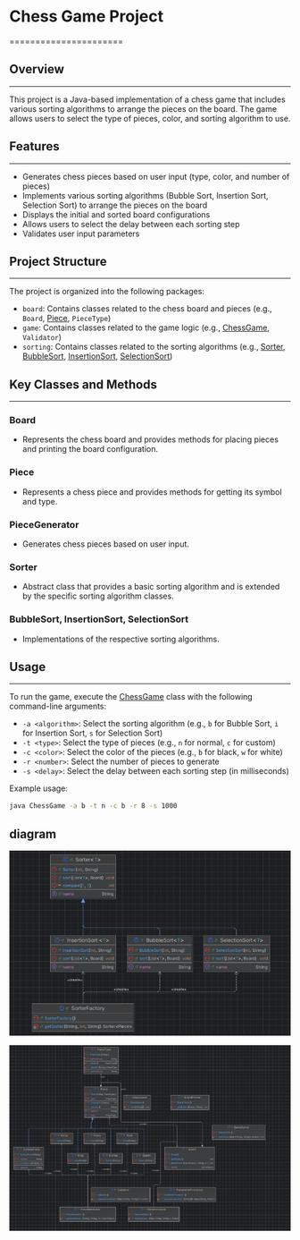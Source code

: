 # Chess Game Project
======================

## Overview
------------

This project is a Java-based implementation of a chess game that includes various sorting algorithms to arrange the pieces on the board. The game allows users to select the type of pieces, color, and sorting algorithm to use.

## Features
------------

* Generates chess pieces based on user input (type, color, and number of pieces)
* Implements various sorting algorithms (Bubble Sort, Insertion Sort, Selection Sort) to arrange the pieces on the board
* Displays the initial and sorted board configurations
* Allows users to select the delay between each sorting step
* Validates user input parameters

## Project Structure
---------------------

The project is organized into the following packages:

* `board`: Contains classes related to the chess board and pieces (e.g., `Board`, [Piece](cci:2://file:///C:/Users/agustin/Desktop/Capstone/src/board/Piece.java:2:0-33:1), `PieceType`)
* `game`: Contains classes related to the game logic (e.g., [ChessGame](cci:2://file:///C:/Users/agustin/Desktop/Capstone/src/game/ChessGame.java:6:0-68:1), `Validator`)
* `sorting`: Contains classes related to the sorting algorithms (e.g., [Sorter](cci:2://file:///C:/Users/agustin/Desktop/Capstone/src/sorting/Sorter.java:5:0-24:1), [BubbleSort](cci:2://file:///C:/Users/agustin/Desktop/Capstone/src/sorting/BubbleSort.java:6:0-36:1), [InsertionSort](cci:2://file:///C:/Users/agustin/Desktop/Capstone/src/sorting/InsertionSort.java:5:0-43:1), [SelectionSort](cci:2://file:///C:/Users/agustin/Desktop/Capstone/src/sorting/SelectionSort.java:6:0-38:1))

## Key Classes and Methods
---------------------------

### Board

* Represents the chess board and provides methods for placing pieces and printing the board configuration.

### Piece

* Represents a chess piece and provides methods for getting its symbol and type.

### PieceGenerator

* Generates chess pieces based on user input.

### Sorter

* Abstract class that provides a basic sorting algorithm and is extended by the specific sorting algorithm classes.

### BubbleSort, InsertionSort, SelectionSort

* Implementations of the respective sorting algorithms.

## Usage
---------

To run the game, execute the [ChessGame](cci:2://file:///C:/Users/agustin/Desktop/Capstone/src/game/ChessGame.java:6:0-68:1) class with the following command-line arguments:

* `-a <algorithm>`: Select the sorting algorithm (e.g., `b` for Bubble Sort, `i` for Insertion Sort, `s` for Selection Sort)
* `-t <type>`: Select the type of pieces (e.g., `n` for normal, `c` for custom)
* `-c <color>`: Select the color of the pieces (e.g., `b` for black, `w` for white)
* `-r <number>`: Select the number of pieces to generate
* `-s <delay>`: Select the delay between each sorting step (in milliseconds)

Example usage:
```bash
java ChessGame -a b -t n -c b -r 8 -s 1000
```
## diagram
![img.png](img/img.png)

![img_1.png](img/img_1.png)
